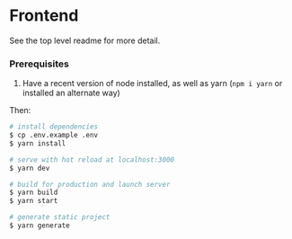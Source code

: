 # Frontend

See the top level readme for more detail.

### Prerequisites

1. Have a recent version of node installed, as well as yarn (`npm i yarn` or installed an alternate way)

Then:

```bash
# install dependencies
$ cp .env.example .env
$ yarn install

# serve with hot reload at localhost:3000
$ yarn dev

# build for production and launch server
$ yarn build
$ yarn start

# generate static project
$ yarn generate
```
